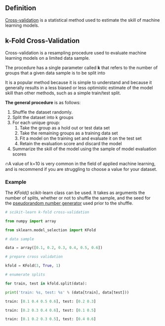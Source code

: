 ## Definition 
[Cross-validation](https://machinelearningmastery.com/k-fold-cross-validation/) is a statistical method used to estimate the skill of machine learning models.

## k-Fold Cross-Validation

Cross-validation is a resampling procedure used to evaluate machine learning models on a limited data sample.

The procedure has a single parameter called **k** that refers to the number of groups that a given data sample is to be split into


It is a popular method because it is simple to understand and because it generally results in a less biased or less optimistic estimate of the model skill than other methods, such as a simple train/test split.

**The general procedure** is as follows:

1.  Shuffle the dataset randomly.
2.  Split the dataset into k groups
3.  For each unique group:
    1.  Take the group as a hold out or test data set
    2.  Take the remaining groups as a training data set
    3.  Fit a model on the training set and evaluate it on the test set
    4.  Retain the evaluation score and discard the model
4.  Summarize the skill of the model using the sample of model evaluation scores

🔥A value of k=10 is very common in the field of applied machine learning, and is recommend if you are struggling to choose a value for your dataset.

### Example 

The _KFold()_ scikit-learn class can be used. It takes as arguments the number of splits, whether or not to shuffle the sample, and the seed for the [pseudorandom number generator](https://machinelearningmastery.com/how-to-generate-random-numbers-in-python/) used prior to the shuffle.

```python
# scikit-learn k-fold cross-validation

from numpy import array

from sklearn.model_selection import KFold

# data sample

data = array([0.1, 0.2, 0.3, 0.4, 0.5, 0.6])

# prepare cross validation

kfold = KFold(3, True, 1)

# enumerate splits

for train, test in kfold.split(data):

print('train: %s, test: %s' % (data[train], data[test]))
```
```python
train: [0.1 0.4 0.5 0.6], test: [0.2 0.3]

train: [0.2 0.3 0.4 0.6], test: [0.1 0.5]

train: [0.1 0.2 0.3 0.5], test: [0.4 0.6]
```
